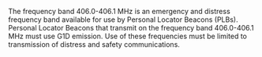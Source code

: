 The frequency band 406.0-406.1 MHz is an emergency and distress frequency band available for use by Personal Locator Beacons (PLBs). Personal Locator Beacons that transmit on the frequency band 406.0-406.1 MHz must use G1D emission. Use of these frequencies must be limited to transmission of distress and safety communications.

